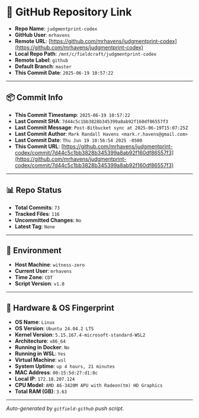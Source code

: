# 🔗 GitHub Repository Link

- **Repo Name**: `judgmentprint-codex`
- **GitHub User**: `mrhavens`
- **Remote URL**: [https://github.com/mrhavens/judgmentprint-codex](https://github.com/mrhavens/judgmentprint-codex)
- **Local Repo Path**: `/mnt/c/fieldcraft/judgmentprint-codex`
- **Remote Label**: `github`
- **Default Branch**: `master`
- **This Commit Date**: `2025-06-19 10:57:22`

---

## 📦 Commit Info

- **This Commit Timestamp**: `2025-06-19 10:57:22`
- **Last Commit SHA**: `7d44c5c1bb3828b345399a8ab92f160df86557f3`
- **Last Commit Message**: `Post-Bitbucket sync at 2025-06-19T15:07:25Z`
- **Last Commit Author**: `Mark Randall Havens <mark.r.havens@gmail.com>`
- **Last Commit Date**: `Thu Jun 19 10:56:54 2025 -0500`
- **This Commit URL**: [https://github.com/mrhavens/judgmentprint-codex/commit/7d44c5c1bb3828b345399a8ab92f160df86557f3](https://github.com/mrhavens/judgmentprint-codex/commit/7d44c5c1bb3828b345399a8ab92f160df86557f3)

---

## 📊 Repo Status

- **Total Commits**: `73`
- **Tracked Files**: `116`
- **Uncommitted Changes**: `No`
- **Latest Tag**: `None`

---

## 🧭 Environment

- **Host Machine**: `witness-zero`
- **Current User**: `mrhavens`
- **Time Zone**: `CDT`
- **Script Version**: `v1.0`

---

## 🧬 Hardware & OS Fingerprint

- **OS Name**: `Linux`
- **OS Version**: `Ubuntu 24.04.2 LTS`
- **Kernel Version**: `5.15.167.4-microsoft-standard-WSL2`
- **Architecture**: `x86_64`
- **Running in Docker**: `No`
- **Running in WSL**: `Yes`
- **Virtual Machine**: `wsl`
- **System Uptime**: `up 4 hours, 21 minutes`
- **MAC Address**: `00:15:5d:27:d1:8c`
- **Local IP**: `172.18.207.124`
- **CPU Model**: `AMD A6-3420M APU with Radeon(tm) HD Graphics`
- **Total RAM (GB)**: `3.63`

---

_Auto-generated by `gitfield-github` push script._
